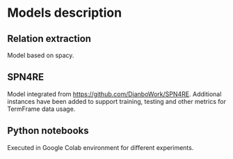 # Models description

## Relation extraction

Model based on spacy.

## SPN4RE

Model integrated from https://github.com/DianboWork/SPN4RE. Additional instances have been added to support training, testing and other metrics for TermFrame data usage.

## Python notebooks

Executed in Google Colab environment for different experiments.
